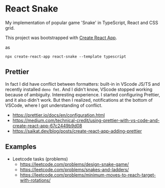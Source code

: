# React Snake

My implementation of popular game 'Snake' in TypeScript, React and CSS grid.

This project was bootstrapped with [Create React App](https://github.com/facebook/create-react-app).

as

```
npx create-react-app react-snake --template typescript
```


## Prettier

In fact I did have conflict between formatters: built-in in VScode JS/TS and recently installed `deno fmt`.
And I didn't know, VScode stopped working because of ambiguity. Interesting experience. I started configuring Prettier, and it also didn't work. But then I realized, notifications at the bottom of VSCode, where I got understanding of conflict.

- https://prettier.io/docs/en/configuration.html
- https://medium.com/technical-credit/using-prettier-with-vs-code-and-create-react-app-67c2449b9d08
- https://saikat.dev/blog/posts/create-react-app-adding-prettier


## Examples

- Leetcode tasks (problems)
    - https://leetcode.com/problems/design-snake-game/
    - https://leetcode.com/problems/snakes-and-ladders/
    - https://leetcode.com/problems/minimum-moves-to-reach-target-with-rotations/